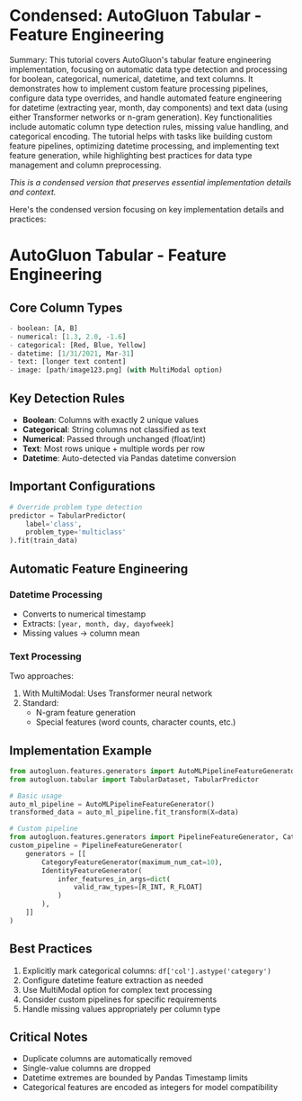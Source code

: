 # Condensed: AutoGluon Tabular - Feature Engineering

Summary: This tutorial covers AutoGluon's tabular feature engineering implementation, focusing on automatic data type detection and processing for boolean, categorical, numerical, datetime, and text columns. It demonstrates how to implement custom feature processing pipelines, configure data type overrides, and handle automated feature engineering for datetime (extracting year, month, day components) and text data (using either Transformer networks or n-gram generation). Key functionalities include automatic column type detection rules, missing value handling, and categorical encoding. The tutorial helps with tasks like building custom feature pipelines, optimizing datetime processing, and implementing text feature generation, while highlighting best practices for data type management and column preprocessing.

*This is a condensed version that preserves essential implementation details and context.*

Here's the condensed version focusing on key implementation details and practices:

# AutoGluon Tabular - Feature Engineering

## Core Column Types
```python
- boolean: [A, B]
- numerical: [1.3, 2.0, -1.6]
- categorical: [Red, Blue, Yellow]
- datetime: [1/31/2021, Mar-31]
- text: [longer text content]
- image: [path/image123.png] (with MultiModal option)
```

## Key Detection Rules
- **Boolean**: Columns with exactly 2 unique values
- **Categorical**: String columns not classified as text
- **Numerical**: Passed through unchanged (float/int)
- **Text**: Most rows unique + multiple words per row
- **Datetime**: Auto-detected via Pandas datetime conversion

## Important Configurations

```python
# Override problem type detection
predictor = TabularPredictor(
    label='class', 
    problem_type='multiclass'
).fit(train_data)
```

## Automatic Feature Engineering

### Datetime Processing
- Converts to numerical timestamp
- Extracts: `[year, month, day, dayofweek]`
- Missing values → column mean

### Text Processing
Two approaches:
1. With MultiModal: Uses Transformer neural network
2. Standard:
   - N-gram feature generation
   - Special features (word counts, character counts, etc.)

## Implementation Example

```python
from autogluon.features.generators import AutoMLPipelineFeatureGenerator
from autogluon.tabular import TabularDataset, TabularPredictor

# Basic usage
auto_ml_pipeline = AutoMLPipelineFeatureGenerator()
transformed_data = auto_ml_pipeline.fit_transform(X=data)

# Custom pipeline
from autogluon.features.generators import PipelineFeatureGenerator, CategoryFeatureGenerator
custom_pipeline = PipelineFeatureGenerator(
    generators = [[        
        CategoryFeatureGenerator(maximum_num_cat=10),
        IdentityFeatureGenerator(
            infer_features_in_args=dict(
                valid_raw_types=[R_INT, R_FLOAT]
            )
        ),
    ]]
)
```

## Best Practices
1. Explicitly mark categorical columns: `df['col'].astype('category')`
2. Configure datetime feature extraction as needed
3. Use MultiModal option for complex text processing
4. Consider custom pipelines for specific requirements
5. Handle missing values appropriately per column type

## Critical Notes
- Duplicate columns are automatically removed
- Single-value columns are dropped
- Datetime extremes are bounded by Pandas Timestamp limits
- Categorical features are encoded as integers for model compatibility
